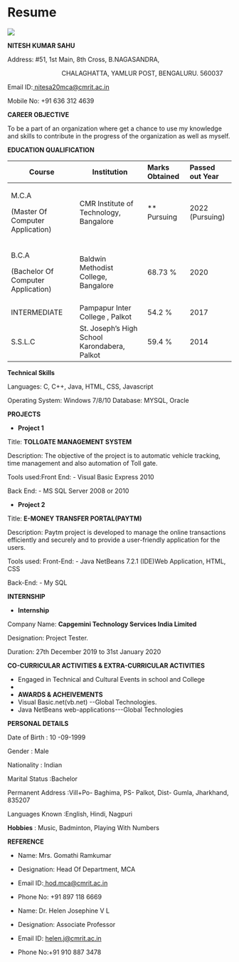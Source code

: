 # Resume
![](Aspose.Words.d7e702c4-3295-4562-a859-82ec78e11d06.001.png)

**NITESH KUMAR SAHU**
                                                                                                                                  
Address: #51, 1st Main, 8th Cross, B.NAGASANDRA,   

`                 `CHALAGHATTA, YAMLUR POST, BENGALURU.                   560037  

Email ID:[ nitesa20mca@cmrit.ac.in ](mailto:nitesa20mca@cmrit.ac.in) 

Mobile No: +91 636 312 4639  

**CAREER OBJECTIVE** 

To be a part of an organization where get a chance to use my knowledge and skills to contribute in the progress of the organization as well as myself. 

**EDUCATION QUALIFICATION** 

|**Course** |**Institution** |**Marks Obtained** |**Passed out Year** |
| - | - | :- | :- |
|<p>M.C.A </p><p>(Master Of Computer Application) </p>|CMR Institute of Technology, Bangalore|** Pursuing |2022 (Pursuing) |
|<p>B.C.A </p><p>(Bachelor Of Computer Application) </p>|Baldwin Methodist College, Bangalore |68.73 % |2020 |
|INTERMEDIATE |Pampapur Inter College , Palkot |54.2 % |2017 |
|S.S.L.C |St. Joseph’s High School Karondabera, Palkot |59.4 % |2014 |

**Technical Skills** 

Languages: C, C++, Java, HTML, CSS, Javascript 

Operating System: Windows 7/8/10 Database: MYSQL, Oracle 


**PROJECTS** 

- **Project 1**  

Title: **TOLLGATE MANAGEMENT SYSTEM**

Description: The objective of the project is to automatic vehicle tracking, time management and also automation of Toll gate. 

Tools used:Front End: - Visual Basic Express 2010 

Back End: - MS SQL Server 2008 or 2010 

- **Project 2**  

Title: **E-MONEY TRANSFER PORTAL(PAYTM)** 

Description: Paytm project is developed to manage the online transactions efficiently and securely and to provide a user-friendly application for the users. 

Tools used: Front-End: - Java NetBeans 7.2.1 (IDE)Web Application, HTML, CSS  

Back-End: - My SQL   

**INTERNSHIP** 

- **Internship**  

Company Name: **Capgemini Technology Services India Limited** 

Designation: Project Tester.  

Duration: 27th December 2019 to 31st January 2020 

**CO-CURRICULAR ACTIVITIES & EXTRA-CURRICULAR ACTIVITIES** 

- Engaged in Technical and Cultural Events in school and College
- 
-   **AWARDS & ACHEIVEMENTS** 
- Visual Basic.net(vb.net) --Global Technologies. 
- Java NetBeans web-applications---Global Technologies 

**PERSONAL DETAILS** 

Date of Birth                           : 10 -09-1999 

Gender                                     : Male 

Nationality                              : Indian 

Marital Status                         :Bachelor 

Permanent Address               :Vill+Po- Baghima, PS- Palkot, Dist- Gumla, Jharkhand, 835207 

Languages Known                  :English, Hindi, Nagpuri 

**Hobbies**                                    : Music, Badminton, Playing With Numbers 

**REFERENCE** 

- Name: Mrs. Gomathi Ramkumar
- Designation: Head Of Department, MCA
- Email ID:[ hod.mca@cmrit.ac.in ](mailto:hod.mca@cmrit.ac.in)
- Phone No: +91 897 118 6669 


-  Name: Dr. Helen Josephine V L 
-  Designation: Associate Professor 
- Email ID: helen.j@cmrit.ac.in 
- Phone No:+91 910 887 3478 
